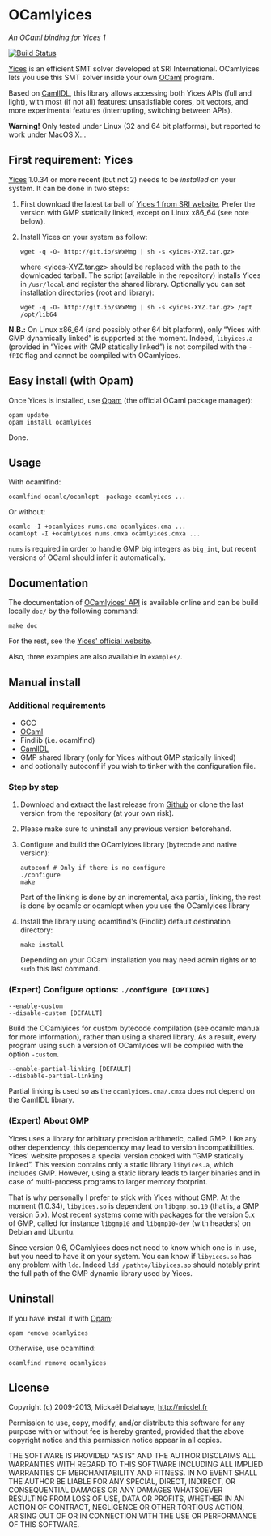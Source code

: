 OCamlyices
==========

*An OCaml binding for Yices 1*

[![Build Status](https://travis-ci.org/polazarus/ocamlyices.png?branch=master)](https://travis-ci.org/polazarus/ocamlyices)

[Yices][yices] is an efficient SMT solver developed at SRI International.
OCamlyices lets you use this SMT solver inside your own [OCaml][ocaml] program.

Based on [CamlIDL][camlidl], this library allows accessing both Yices APIs (full and light), with most (if not all) features: unsatisfiable cores, bit vectors, and more experimental features (interrupting, switching between APIs).

**Warning!** Only tested under Linux (32 and 64 bit platforms), but reported to
work under MacOS X…


First requirement: Yices
------------------------

[Yices][yices] 1.0.34 or more recent (but not 2)  needs to be *installed* on your system.
It can be done in two steps:

1.  First download the latest tarball of [Yices 1 from SRI website][yices-dl], 
    Prefer the version with GMP statically linked, except on Linux x86_64 (see note below).

2.  Install Yices on your system as follow:

        wget -q -O- http://git.io/sWxMmg | sh -s <yices-XYZ.tar.gz>

    where <yices-XYZ.tar.gz> should be replaced with the path to the downloaded
    tarball. The script (available in the repository) installs Yices in `/usr/local`
    and register the shared library.
    Optionally you can set installation directories (root and library):

        wget -q -O- http://git.io/sWxMmg | sh -s <yices-XYZ.tar.gz> /opt /opt/lib64


**N.B.:** On Linux x86_64 (and possibly other 64 bit platform), only “Yices with
GMP dynamically linked” is supported at the moment. Indeed, `libyices.a`
(provided in “Yices with GMP statically linked”) is not compiled with the
`-fPIC` flag and cannot be compiled with OCamlyices.


Easy install (with Opam)
------------------------

Once Yices is installed, use [Opam][opam] (the official OCaml package manager):

    opam update
    opam install ocamlyices

Done.


Usage
-----

With ocamlfind:

    ocamlfind ocamlc/ocamlopt -package ocamlyices ...

Or without:

    ocamlc -I +ocamlyices nums.cma ocamlyices.cma ...
    ocamlopt -I +ocamlyices nums.cmxa ocamlyices.cmxa ...

`nums` is required in order to handle GMP big integers as `big_int`, but recent
versions of OCaml should infer it automatically.


Documentation
-------------

The documentation of [OCamlyices' API][api] is available online and can be build
locally `doc/` by the following command:

    make doc

For the rest, see the [Yices' official website][yices].

Also, three examples are also available in `examples/`.


Manual install
--------------

### Additional requirements

* GCC
* [OCaml][ocaml]
* Findlib (i.e. ocamlfind)
* [CamlIDL][camlidl]
* GMP shared library (only for Yices without GMP statically linked)
* and optionally autoconf if you wish to tinker with the configuration file.

### Step by step

1.  Download and extract the last release from
    [Github](https://github.com/polazarus/ocamlyices/releases)
    or clone the last version from the repository (at your own risk).

2.  Please make sure to uninstall any previous version beforehand.

2.  Configure and build the OCamlyices library (bytecode and native version):

        autoconf # Only if there is no configure
        ./configure
        make

    Part of the linking is done by an incremental, aka partial, linking, the rest is
    done by ocamlc or ocamlopt when you use the OCamlyices library

3.  Install the library using ocamlfind's (Findlib) default destination directory:

        make install

    Depending on your OCaml installation you may need admin rights or to `sudo`
    this last command.

### (Expert) Configure options: `./configure [OPTIONS]`

    --enable-custom
    --disable-custom [DEFAULT]

Build the OCamlyices for custom bytecode compilation (see ocamlc manual for
more information), rather than using a shared library. As a result, every
program using such a version of OCamlyices will be compiled with the
option `-custom`.

    --enable-partial-linking [DEFAULT]
    --disbable-partial-linking

Partial linking is used so as the `ocamlyices.cma/.cmxa` does not depend on
the CamlIDL library.

### (Expert) About GMP

Yices uses a library for arbitrary precision arithmetic, called GMP. Like any
other dependency, this dependency may lead to version incompatibilities.
Yices' website proposes a special version cooked with “GMP statically linked”.
This version contains only a static library `libyices.a`, which includes GMP.
However, using a static library leads to larger binaries and in case of
multi-process programs to larger memory footprint.

That is why personally I prefer to stick with Yices without GMP. At the moment
(1.0.34), `libyices.so` is dependent on `libgmp.so.10` (that is, a GMP version
5.x). Most recent systems come with packages for the version 5.x of GMP, called
for instance `libgmp10` and `libgmp10-dev` (with headers) on Debian and Ubuntu.

Since version 0.6, OCamlyices does not need to know which one is in use, but
you need to have it on your system. You can know if `libyices.so` has any
problem with `ldd`. Indeed `ldd /pathto/libyices.so` should notably print the
full path of the GMP dynamic library used by Yices.


Uninstall
---------

If you have install it with [Opam][opam]:

    opam remove ocamlyices

Otherwise, use ocamlfind:

    ocamlfind remove ocamlyices


License
-------

Copyright (c) 2009-2013, Mickaël Delahaye, http://micdel.fr

Permission to use, copy, modify, and/or distribute this software for any purpose
with or without fee is hereby granted, provided that the above copyright notice
and this permission notice appear in all copies.

THE SOFTWARE IS PROVIDED “AS IS” AND THE AUTHOR DISCLAIMS ALL WARRANTIES WITH
REGARD TO THIS SOFTWARE INCLUDING ALL IMPLIED WARRANTIES OF MERCHANTABILITY AND
FITNESS. IN NO EVENT SHALL THE AUTHOR BE LIABLE FOR ANY SPECIAL, DIRECT,
INDIRECT, OR CONSEQUENTIAL DAMAGES OR ANY DAMAGES WHATSOEVER RESULTING FROM LOSS
OF USE, DATA OR PROFITS, WHETHER IN AN ACTION OF CONTRACT, NEGLIGENCE OR OTHER
TORTIOUS ACTION, ARISING OUT OF OR IN CONNECTION WITH THE USE OR PERFORMANCE OF
THIS SOFTWARE.

[yices]: http://yices.csl.sri.com/
[yices-dl]: http://yices.csl.sri.com/download.shtml
[ocaml]: http://ocaml.org/
[opam]: http://opam.ocaml.org/
[camlidl]: http://caml.inria.fr/pub/old_caml_site/camlidl/
[api]: http://micdel.fr/ocamyices-api
